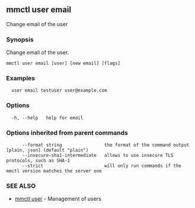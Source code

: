## mmctl user email

Change email of the user

### Synopsis

Change email of the user.

```
mmctl user email [user] [new email] [flags]
```

### Examples

```
  user email testuser user@example.com
```

### Options

```
  -h, --help   help for email
```

### Options inherited from parent commands

```
      --format string                the format of the command output [plain, json] (default "plain")
      --insecure-sha1-intermediate   allows to use insecure TLS protocols, such as SHA-1
      --strict                       will only run commands if the mmctl version matches the server one
```

### SEE ALSO

* [mmctl user](mmctl_user.md)	 - Management of users

